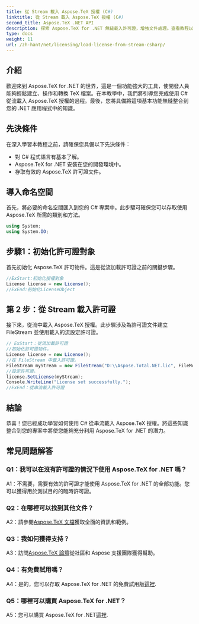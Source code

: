 ```yaml
---
title: 從 Stream 載入 Aspose.TeX 授權 (C#)
linktitle: 從 Stream 載入 Aspose.TeX 授權 (C#)
second_title: Aspose.TeX .NET API
description: 探索 Aspose.TeX for .NET 無縫載入許可證，增強文件處理。查看教程以獲取逐步指導。
type: docs
weight: 11
url: /zh-hant/net/licensing/load-license-from-stream-csharp/
---
```

## 介紹

歡迎來到 Aspose.TeX for .NET 的世界，這是一個功能強大的工具，使開發人員能夠輕鬆建立、操作和轉換 TeX 檔案。在本教學中，我們將引導您完成使用 C# 從流載入 Aspose.TeX 授權的過程。最後，您將具備將這項基本功能無縫整合到您的 .NET 應用程式中的知識。

## 先決條件

在深入學習本教程之前，請確保您具備以下先決條件：

- 對 C# 程式語言有基本了解。
- Aspose.TeX for .NET 安裝在您的開發環境中。
- 存取有效的 Aspose.TeX 許可證文件。

## 導入命名空間

首先，將必要的命名空間匯入到您的 C# 專案中。此步驟可確保您可以存取使用 Aspose.TeX 所需的類別和方法。

```csharp
using System;
using System.IO;
```

## 步驟1：初始化許可證對象

首先初始化 Aspose.TeX 許可物件。這是從流加載許可證之前的關鍵步驟。

```csharp
//ExStart:初始化授權對象
License license = new License();
//ExEnd:初始化LicenseObject
```

## 第 2 步：從 Stream 載入許可證

接下來，從流中載入 Aspose.TeX 授權。此步驟涉及為許可證文件建立 FileStream 並使用載入的流設定許可證。

```csharp
// ExStart：從流加載許可證
//初始化許可證物件。
License license = new License();
//在 FileStream 中載入許可證。
FileStream myStream = new FileStream("D:\\Aspose.Total.NET.lic", FileMode.Open);
//設定許可證。
license.SetLicense(myStream);
Console.WriteLine("License set successfully.");
//ExEnd：從串流載入許可證
```

## 結論

恭喜！您已經成功學習如何使用 C# 從串流載入 Aspose.TeX 授權。將這些知識整合到您的專案中將使您能夠充分利用 Aspose.TeX for .NET 的潛力。

## 常見問題解答

### Q1：我可以在沒有許可證的情況下使用 Aspose.TeX for .NET 嗎？

A1：不需要，需要有效的許可證才能使用 Aspose.TeX for .NET 的全部功能。您可以獲得用於測試目的的臨時許可證。

### Q2：在哪裡可以找到其他文件？

 A2：請參閱[Aspose.TeX 文檔](https://reference.aspose.com/tex/net/)獲取全面的資訊和範例。

### Q3：我如何獲得支持？

A3：訪問[Aspose.TeX 論壇](https://forum.aspose.com/c/tex/47)從社區和 Aspose 支援團隊獲得幫助。

### Q4：有免費試用嗎？

A4：是的，您可以存取 Aspose.TeX for .NET 的免費試用版[這裡](https://releases.aspose.com/).

### Q5：哪裡可以購買 Aspose.TeX for .NET？

A5：您可以購買 Aspose.TeX for .NET[這裡](https://purchase.aspose.com/buy).